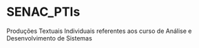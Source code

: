 # SENAC_PTIs
Produções Textuais Individuais referentes aos curso de Análise e Desenvolvimento de Sistemas

